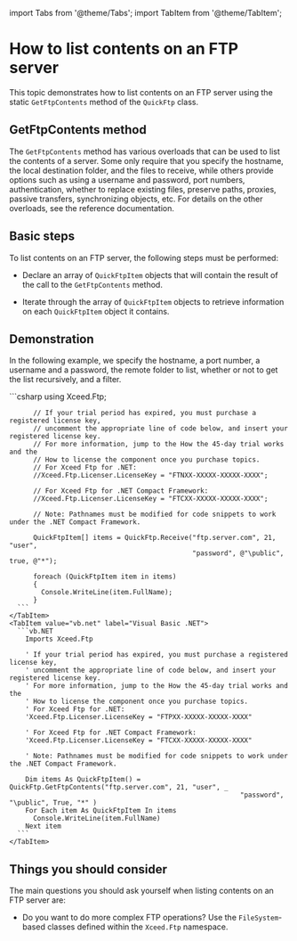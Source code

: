 import Tabs from '@theme/Tabs';
import TabItem from '@theme/TabItem';

# How to list contents on an FTP server

This topic demonstrates how to list contents on an FTP server using the static `GetFtpContents` method of the `QuickFtp` class.

## GetFtpContents method

The `GetFtpContents` method has various overloads that can be used to list the contents of a server. Some only require that you specify the hostname, the local destination folder, and the files to receive, while others provide options such as using a username and password, port numbers, authentication, whether to replace existing files, preserve paths, proxies, passive transfers, synchronizing objects, etc. For details on the other overloads, see the reference documentation.

## Basic steps
To list contents on an FTP server, the following steps must be performed:

- Declare an array of `QuickFtpItem` objects that will contain the result of the call to the `GetFtpContents` method. 

- Iterate through the array of `QuickFtpItem` objects to retrieve information on each `QuickFtpItem` object it contains.

## Demonstration
In the following example, we specify the hostname, a port number, a username and a password, the remote folder to list, whether or not to get the list recursively, and a filter.

<Tabs>
    <TabItem value="csharp" label="C#" default>
      ```csharp
          using Xceed.Ftp;

          // If your trial period has expired, you must purchase a registered license key,
          // uncomment the appropriate line of code below, and insert your registered license key.
          // For more information, jump to the How the 45-day trial works and the
          // How to license the component once you purchase topics.
          // For Xceed Ftp for .NET:
          //Xceed.Ftp.Licenser.LicenseKey = "FTNXX-XXXXX-XXXXX-XXXX";

          // For Xceed Ftp for .NET Compact Framework:
          //Xceed.Ftp.Licenser.LicenseKey = "FTCXX-XXXXX-XXXXX-XXXX";

          // Note: Pathnames must be modified for code snippets to work under the .NET Compact Framework.

          QuickFtpItem[] items = QuickFtp.Receive("ftp.server.com", 21, "user",
                                                  "password", @"\public", true, @"*");

          foreach (QuickFtpItem item in items)
          { 
            Console.WriteLine(item.FullName);
          }
      ```
    </TabItem>
    <TabItem value="vb.net" label="Visual Basic .NET">
      ```vb.NET
        Imports Xceed.Ftp

        ' If your trial period has expired, you must purchase a registered license key,
        ' uncomment the appropriate line of code below, and insert your registered license key.
        ' For more information, jump to the How the 45-day trial works and the
        ' How to license the component once you purchase topics.
        ' For Xceed Ftp for .NET:
        'Xceed.Ftp.Licenser.LicenseKey = "FTPXX-XXXXX-XXXXX-XXXX"

        ' For Xceed Ftp for .NET Compact Framework:
        'Xceed.Ftp.Licenser.LicenseKey = "FTCXX-XXXXX-XXXXX-XXXX"

        ' Note: Pathnames must be modified for code snippets to work under the .NET Compact Framework.

        Dim items As QuickFtpItem() = QuickFtp.GetFtpContents("ftp.server.com", 21, "user", _
                                                              "password", "\public", True, "*" )
        For Each item As QuickFtpItem In items 
          Console.WriteLine(item.FullName)
        Next item
      ```
    </TabItem>
</Tabs>

## Things you should consider
The main questions you should ask yourself when listing contents on an FTP server are:

- Do you want to do more complex FTP operations? Use the `FileSystem`-based classes defined within the `Xceed.Ftp` namespace.